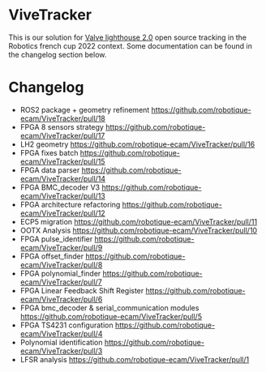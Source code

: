 # ViveTracker
This is our solution for [Valve lighthouse 2.0](https://www.vive.com/fr/accessory/base-station2/) open source tracking in the Robotics french cup 2022 context.
Some documentation can be found in the changelog section below.

# Changelog
- ROS2 package + geometry refinement https://github.com/robotique-ecam/ViveTracker/pull/18
- FPGA 8 sensors strategy https://github.com/robotique-ecam/ViveTracker/pull/17
- LH2 geometry https://github.com/robotique-ecam/ViveTracker/pull/16
- FPGA fixes batch https://github.com/robotique-ecam/ViveTracker/pull/15
- FPGA data parser https://github.com/robotique-ecam/ViveTracker/pull/14
- FPGA BMC_decoder V3 https://github.com/robotique-ecam/ViveTracker/pull/13
- FPGA architecture refactoring https://github.com/robotique-ecam/ViveTracker/pull/12
- ECP5 migration https://github.com/robotique-ecam/ViveTracker/pull/11
- OOTX Analysis https://github.com/robotique-ecam/ViveTracker/pull/10
- FPGA pulse_identifier https://github.com/robotique-ecam/ViveTracker/pull/9
- FPGA offset_finder https://github.com/robotique-ecam/ViveTracker/pull/8
- FPGA polynomial_finder https://github.com/robotique-ecam/ViveTracker/pull/7
- FPGA Linear Feedback Shift Register https://github.com/robotique-ecam/ViveTracker/pull/6
- FPGA bmc_decoder & serial_communication modules https://github.com/robotique-ecam/ViveTracker/pull/5
- FPGA TS4231 configuration https://github.com/robotique-ecam/ViveTracker/pull/4
- Polynomial identification https://github.com/robotique-ecam/ViveTracker/pull/3
- LFSR analysis https://github.com/robotique-ecam/ViveTracker/pull/1
